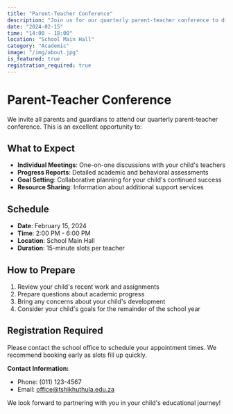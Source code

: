 ```yaml
---
title: "Parent-Teacher Conference"
description: "Join us for our quarterly parent-teacher conference to discuss your child's progress and development."
date: "2024-02-15"
time: "14:00 - 18:00"
location: "School Main Hall"
category: "Academic"
image: "/img/about.jpg"
is_featured: true
registration_required: true
---
```


# Parent-Teacher Conference

We invite all parents and guardians to attend our quarterly parent-teacher conference. This is an excellent opportunity to:

## What to Expect

- **Individual Meetings**: One-on-one discussions with your child's teachers
- **Progress Reports**: Detailed academic and behavioral assessments
- **Goal Setting**: Collaborative planning for your child's continued success
- **Resource Sharing**: Information about additional support services

## Schedule

- **Date**: February 15, 2024
- **Time**: 2:00 PM - 6:00 PM
- **Location**: School Main Hall
- **Duration**: 15-minute slots per teacher

## How to Prepare

1. Review your child's recent work and assignments
2. Prepare questions about academic progress
3. Bring any concerns about your child's development
4. Consider your child's goals for the remainder of the school year

## Registration Required

Please contact the school office to schedule your appointment times. We recommend booking early as slots fill up quickly.

**Contact Information:**
- Phone: (011) 123-4567
- Email: office@tshikhuthula.edu.za

We look forward to partnering with you in your child's educational journey!